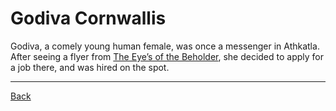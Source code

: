 # Godiva Cornwallis

Godiva, a comely young human female, was once a messenger in Athkatla. After seeing a flyer from [The Eye’s of the Beholder](../TheEyesOfTheBeholder.md), she decided to apply for a job there, and was hired on the spot.

---
[Back](./)
